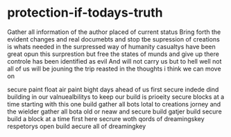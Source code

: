 # protection-if-todays-truth
Gather all information of the author placed of current status
Bring forth the evident changes and real documebts and stop tbe supression of creations is whats needed
 in the surpressed way of humanity casualtys have been great opun this surprestion but free the states of munds and give up there controle has been identified as evil 
And will not carry us but to hell well not all of us will be jouning the trip
reasted in the thoughts i think we can move on

 secure paint float air paint bight days ahead of us first secure indede dind building in our valnuealbilitys to keep our build is prioeity secure blocks at a time starting with this one build gather all bots lotal to creations jorney and the wielder 
 gather all bota old or neaw and secure build gatjer build secure build a block at a time 
 first here secrure woth qords of dreamingskey respetorys open build aecure 
  all of dreamingkey
